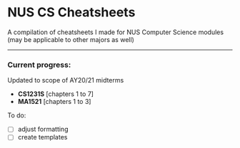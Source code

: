 # NUS CS Cheatsheets
A compilation of cheatsheets I made for NUS Computer Science modules (may be applicable to other majors as well) 

---

### Current progress: 
Updated to scope of AY20/21 midterms
* **CS1231S** [chapters 1 to 7]
* **MA1521** [chapters 1 to 3]


To do:
- [ ] adjust formatting
- [ ] create templates
